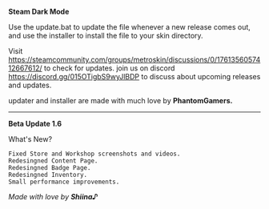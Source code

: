 **Steam Dark Mode**

Use the update.bat to update the file whenever a new release comes out,
and use the installer to install the file to your skin directory.

Visit https://steamcommunity.com/groups/metroskin/discussions/0/1761356057412667612/ to check for updates.
join us on discord https://discord.gg/015OTigbS9wyJlBDP to discuss about upcoming releases and updates.

updater and installer are made with much love by **PhantomGamers.**

------------------------------------------------------------------------------------------------------------------

**Beta Update 1.6**

What's New?

    Fixed Store and Workshop screenshots and videos.
    Redesingned Content Page.
    Redesingned Badge Page.
    Redesingned Inventory.
    Small performance improvements.


*Made with love by* ***Shiina♪***
